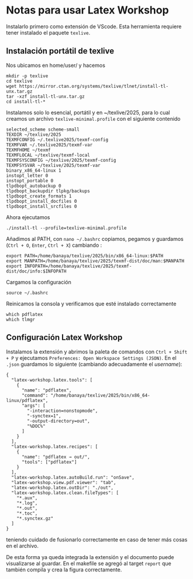 # Notas para usar Latex Workshop
Instalarlo primero como extensión de VScode. Esta herramienta requiere tener instalado el paquete `texlive`.

## Instalación portátil de texlive
Nos ubicamos en home/user/ y hacemos

    mkdir -p texlive
    cd texlive
    wget https://mirror.ctan.org/systems/texlive/tlnet/install-tl-unx.tar.gz
    tar -xzf install-tl-unx.tar.gz
    cd install-tl-*

Instalamos solo lo esencial, portátil y en ~/texlive/2025, para lo cual creamos un archivo `texlive-minimal.profile` con el siguiente contenido

    selected_scheme scheme-small
    TEXDIR ~/texlive/2025
    TEXMFCONFIG ~/.texlive2025/texmf-config
    TEXMFVAR ~/.texlive2025/texmf-var
    TEXMFHOME ~/texmf
    TEXMFLOCAL ~/texlive/texmf-local
    TEXMFSYSCONFIG ~/texlive/2025/texmf-config
    TEXMFSYSVAR ~/texlive/2025/texmf-var
    binary_x86_64-linux 1
    instopt_letter 0
    instopt_portable 0
    tlpdbopt_autobackup 0
    tlpdbopt_backupdir tlpkg/backups
    tlpdbopt_create_formats 1
    tlpdbopt_install_docfiles 0
    tlpdbopt_install_srcfiles 0

Ahora ejecutamos 

    ./install-tl --profile=texlive-minimal.profile
    

Añadimos al PATH, con `nano ~/.bashrc` copiamos, pegamos y guardamos (`Ctrl + O`, `Enter`, `Ctrl + X`) cambiando :

    export PATH=/home/banaya/texlive/2025/bin/x86_64-linux:$PATH
    export MANPATH=/home/banaya/texlive/2025/texmf-dist/doc/man:$MANPATH
    export INFOPATH=/home/banaya/texlive/2025/texmf-dist/doc/info:$INFOPATH

Cargamos la configuración

    source ~/.bashrc

Reinicamos la consola y verificamos que esté instalado correctamente

    which pdflatex
    which tlmgr

## Configuración Latex Workshop
Instalamos la extensión y abrimos la paleta de comandos con `Ctrl + Shift + P` y ejecutamos `Preferences: Open Workspace Settings (JSON)`. En el `.json` guardamos lo siguiente (cambiando adecuadamente el *username*):
```
{
  "latex-workshop.latex.tools": [
    {
      "name": "pdflatex",
      "command": "/home/banaya/texlive/2025/bin/x86_64-linux/pdflatex",
      "args": [
        "-interaction=nonstopmode",
        "-synctex=1",
        "-output-directory=out",
        "%DOC%"
      ]
    }
  ],
  "latex-workshop.latex.recipes": [
    {
      "name": "pdflatex → out/",
      "tools": ["pdflatex"]
    }
  ],
  "latex-workshop.latex.autoBuild.run": "onSave",
  "latex-workshop.view.pdf.viewer": "tab",
  "latex-workshop.latex.outDir": "./out",
  "latex-workshop.latex.clean.fileTypes": [
    "*.aux",
    "*.log",
    "*.out",
    "*.toc",
    "*.synctex.gz"
  ]
}
```
teniendo cuidado de fusionarlo correctamente en caso de tener más cosas en el archivo.

De esta forma ya queda integrada la extensión y el documento puede visualizarse al guardar. En el makefile se agregó al target `report` que también compila y crea la figura correctamente.

